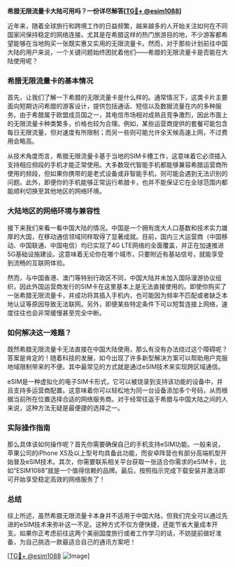 **希腊无限流量卡大陆可用吗？一份详尽解答[[TG💪+ @esim1088](https://t.me/s/esim1088)]**

近年来，随着全球旅行和跨境工作的日益频繁，越来越多的人开始关注如何在不同国家间保持稳定的网络连接。尤其是在希腊这样的热门旅游目的地，不少游客都希望能够在当地购买一张既实惠又实用的无限流量卡。然而，对于那些计划前往中国大陆的用户来说，一个关键问题始终困扰着他们——希腊的无限流量卡是否能在大陆使用呢？

### 希腊无限流量卡的基本情况

首先，让我们了解一下希腊的无限流量卡是什么样的。通常情况下，这类卡片主要面向短期访问希腊的游客设计，提供包括通话、短信以及数据流量在内的多种服务。由于希腊属于欧盟成员国之一，其电信市场相对成熟且竞争激烈，因此市面上的无限流量卡种类繁多，价格也较为合理。例如，某些运营商提供的套餐可能包含每日无限流量，但对速度有所限制；而另一些则可能允许全天候高速上网，不过费用会略高。

从技术角度而言，希腊无限流量卡基于当地的SIM卡槽工作，这意味着它必须插入支持相应频段的手机才能正常使用。大多数现代智能手机都能够兼容希腊运营商所使用的频段，但如果你携带的是老式设备或非智能手机，则可能会遇到无法识别的问题。此外，即便你的手机能够正常运行希腊卡，也并不能保证它在全球范围内都能顺利切换至其他地区的网络环境。

### 大陆地区的网络环境与兼容性

接下来我们来看一看中国大陆的情况。中国是一个拥有庞大人口基数和技术实力雄厚的大国，在移动通信领域同样取得了显著成就。目前，国内三大运营商（中国移动、中国联通、中国电信）均已实现了4G LTE网络的全面覆盖，并正在加速推进5G基础设施建设。这意味着无论你在哪个城市，只要附近有基站信号，就能享受到流畅的互联网体验。

然而，与中国香港、澳门等特别行政区不同，中国大陆并未加入国际漫游协议组织，因此外国运营商发行的SIM卡在这里基本上是无法直接使用的。即使你购买了一张希腊无限流量卡，并成功将其插入手机内，也可能因为频率不匹配或者缺乏本地认证等原因导致无法联网。另外，即便某些特定条件下可以短暂连接上网络，速度往往也会非常缓慢甚至完全中断。

### 如何解决这一难题？

既然希腊无限流量卡无法直接在中国大陆使用，那么有没有办法绕过这个障碍呢？答案是肯定的！随着科技的发展，如今出现了许多新型解决方案可以帮助用户克服地域限制带来的不便。其中最常见的方式就是通过eSIM技术来实现跨区域通信。

eSIM是一种虚拟化的电子SIM卡形式，它可以被烧录到支持该功能的设备中，并且支持多运营商配置。这意味着你可以轻松地为同一台设备添加多个号码，从而根据当前所在位置选择合适的网络服务商。对于经常往返于希腊与中国大陆之间的人来说，这种方法无疑是最便捷的选择之一。

### 实际操作指南

那么具体该如何操作呢？首先你需要确保自己的手机支持eSIM功能。一般来说，苹果公司的iPhone XS及以上型号均具备此功能，而安卓阵营也有部分高端机型开始普及eSIM技术。其次，你需要联系相关平台获取一张适合你需求的eSIM卡，比如“ESIM1088”就是一个值得信赖的品牌。最后，按照指示完成下载安装并激活即可开始享受稳定高效的网络服务了！

### 总结

综上所述，虽然希腊无限流量卡本身并不适用于中国大陆，但我们完全可以通过先进的eSIM技术来弥补这一不足。这种方式不仅方便快捷，还能节省大量成本开支。如果你正考虑前往这两个美丽国度旅行或者工作学习的话，不妨提前做好准备，为自己挑选一款最适合自己的通讯方案吧！

[[TG💪+ @esim1088](https://t.me/s/esim1088) ![Image](https://i.postimg.cc/4NQfJmqS/Snipaste-2025-05-13-00-14-12.png)]